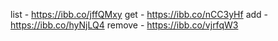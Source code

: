 list - https://ibb.co/jffQMxy
get - https://ibb.co/nCC3yHf
add - https://ibb.co/hyNjLQ4
remove - https://ibb.co/vjrfqW3
